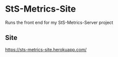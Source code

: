 # StS-Metrics-Site
Runs the front end for my StS-Metrics-Server project

## Site
https://sts-metrics-site.herokuapp.com/
